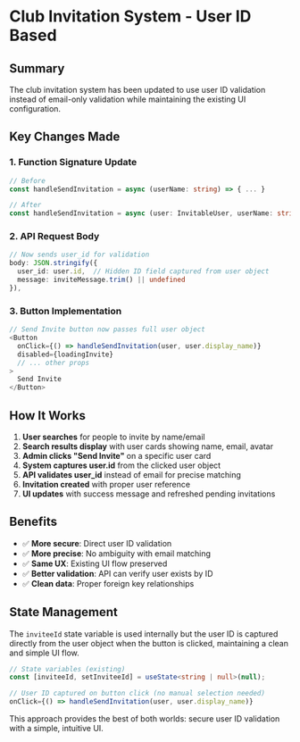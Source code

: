 # Club Invitation System - User ID Based

## Summary
The club invitation system has been updated to use user ID validation instead of email-only validation while maintaining the existing UI configuration.

## Key Changes Made

### 1. Function Signature Update
```typescript
// Before
const handleSendInvitation = async (userName: string) => { ... }

// After  
const handleSendInvitation = async (user: InvitableUser, userName: string) => { ... }
```

### 2. API Request Body
```typescript
// Now sends user_id for validation
body: JSON.stringify({
  user_id: user.id,  // Hidden ID field captured from user object
  message: inviteMessage.trim() || undefined
}),
```

### 3. Button Implementation
```typescript
// Send Invite button now passes full user object
<Button
  onClick={() => handleSendInvitation(user, user.display_name)}
  disabled={loadingInvite}
  // ... other props
>
  Send Invite
</Button>
```

## How It Works

1. **User searches** for people to invite by name/email
2. **Search results display** with user cards showing name, email, avatar
3. **Admin clicks "Send Invite"** on a specific user card  
4. **System captures user.id** from the clicked user object
5. **API validates user_id** instead of email for precise matching
6. **Invitation created** with proper user reference
7. **UI updates** with success message and refreshed pending invitations

## Benefits

- ✅ **More secure**: Direct user ID validation
- ✅ **More precise**: No ambiguity with email matching  
- ✅ **Same UX**: Existing UI flow preserved
- ✅ **Better validation**: API can verify user exists by ID
- ✅ **Clean data**: Proper foreign key relationships

## State Management

The `inviteeId` state variable is used internally but the user ID is captured directly from the user object when the button is clicked, maintaining a clean and simple UI flow.

```typescript
// State variables (existing)
const [inviteeId, setInviteeId] = useState<string | null>(null);

// User ID captured on button click (no manual selection needed)
onClick={() => handleSendInvitation(user, user.display_name)}
```

This approach provides the best of both worlds: secure user ID validation with a simple, intuitive UI. 